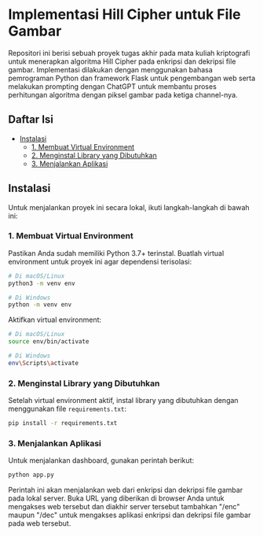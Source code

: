 # Implementasi Hill Cipher untuk File Gambar

Repositori ini berisi sebuah proyek tugas akhir pada mata kuliah kriptografi untuk menerapkan algoritma Hill Cipher pada enkripsi dan dekripsi file gambar. Implementasi dilakukan dengan menggunakan bahasa pemrograman Python dan framework Flask untuk pengembangan web serta melakukan prompting dengan ChatGPT untuk membantu proses perhitungan algoritma dengan piksel gambar pada ketiga channel-nya.

## Daftar Isi
- [Instalasi](#instalasi)
  - [1. Membuat Virtual Environment](#1-membuat-virtual-environment)
  - [2. Menginstal Library yang Dibutuhkan](#2-menginstal-library-yang-dibutuhkan)
  - [3. Menjalankan Aplikasi](#3-menjalankan-aplikasi)

## Instalasi

Untuk menjalankan proyek ini secara lokal, ikuti langkah-langkah di bawah ini:

### 1. Membuat Virtual Environment

Pastikan Anda sudah memiliki Python 3.7+ terinstal. Buatlah virtual environment untuk proyek ini agar dependensi terisolasi:

```bash
# Di macOS/Linux
python3 -m venv env

# Di Windows
python -m venv env
```

Aktifkan virtual environment:

```bash
# Di macOS/Linux
source env/bin/activate

# Di Windows
env\Scripts\activate
```

### 2. Menginstal Library yang Dibutuhkan

Setelah virtual environment aktif, instal library yang dibutuhkan dengan menggunakan file `requirements.txt`:

```bash
pip install -r requirements.txt
```

### 3. Menjalankan Aplikasi

Untuk menjalankan dashboard, gunakan perintah berikut:

```bash
python app.py
```

Perintah ini akan menjalankan web dari enkripsi dan dekripsi file gambar pada lokal server. Buka URL yang diberikan di browser Anda untuk mengakses web tersebut dan diakhir server tersebut tambahkan "/enc" maupun "/dec" untuk mengakses aplikasi enkripsi dan dekripsi file gambar pada web tersebut.
